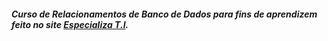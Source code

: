 
##### Curso de Relacionamentos de Banco de Dados para fins de aprendizem feito no site [Especializa T.I](https://www.especializati.com.br/). 
